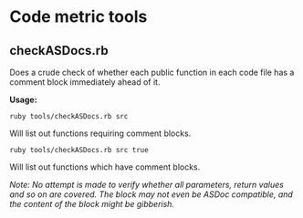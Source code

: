 # Code metric tools

## checkASDocs.rb

Does a crude check of whether each public function in each code file has a comment block immediately ahead of it.

__Usage:__

`ruby tools/checkASDocs.rb src`

Will list out functions requiring comment blocks.

`ruby tools/checkASDocs.rb src true`

Will list out functions which have comment blocks.

_Note: No attempt is made to verify whether all parameters, return values and so on are covered. The block may not even be ASDoc compatible, and the content of the block might be gibberish._
